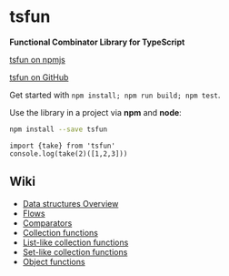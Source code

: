 # tsfun

**Functional Combinator Library for TypeScript**

[tsfun on npmjs](https://www.npmjs.com/package/tsfun)

[tsfun on GitHub](https://github.com/danielmarreirosdeoliveira/tsfun)

Get started with `npm install; npm run build; npm test`.

Use the library in a project via **npm** and **node**:

```bash
npm install --save tsfun
```

```
import {take} from 'tsfun'
console.log(take(2)([1,2,3]))
```

## Wiki

* [Data structures Overview](doc/structs_colls.md)
* [Flows](doc/flow.md)
* [Comparators](doc/preds_comps.md)
* [Collection functions](doc/coll.md)
* [List-like collection functions](doc/list_like.md)
* [Set-like collection functions](doc/set_like.md)
* [Object functions](doc/objects.md)






